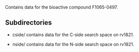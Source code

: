 Contains data for the bioactive compound F1065-0497.

## Subdirectories

- cside/ contains data for the C-side search space on rv1821.

- nside/ contains data for the N-side search space on rv1821.


